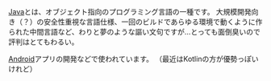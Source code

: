 [Java](http://www.java.com/)とは、オブジェクト指向のプログラミング言語の一種です。
大規模開発向き（？）の安全性重視な言語仕様、一回のビルドであらゆる環境で動くように作られた中間言語など、わりと夢のような謳い文句ですが…とっても面倒臭いので評判はとてもわるい。

[Android](/search?q=Android)アプリの開発などで使われています。
（最近はKotlinの方が優勢っぽいけれど）
